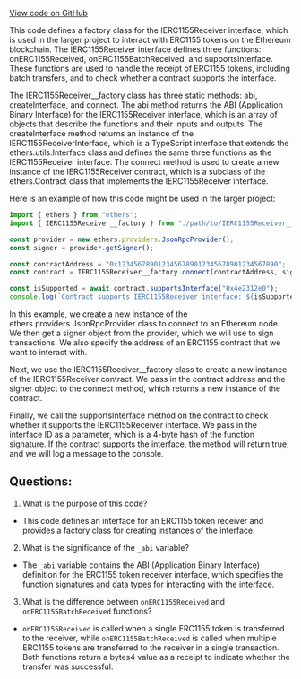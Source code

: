 [View code on GitHub](zoo-labs/zoo/blob/master/contracts/types/factories/IERC1155Receiver__factory.ts)

This code defines a factory class for the IERC1155Receiver interface, which is used in the larger project to interact with ERC1155 tokens on the Ethereum blockchain. The IERC1155Receiver interface defines three functions: onERC1155Received, onERC1155BatchReceived, and supportsInterface. These functions are used to handle the receipt of ERC1155 tokens, including batch transfers, and to check whether a contract supports the interface.

The IERC1155Receiver__factory class has three static methods: abi, createInterface, and connect. The abi method returns the ABI (Application Binary Interface) for the IERC1155Receiver interface, which is an array of objects that describe the functions and their inputs and outputs. The createInterface method returns an instance of the IERC1155ReceiverInterface, which is a TypeScript interface that extends the ethers.utils.Interface class and defines the same three functions as the IERC1155Receiver interface. The connect method is used to create a new instance of the IERC1155Receiver contract, which is a subclass of the ethers.Contract class that implements the IERC1155Receiver interface.

Here is an example of how this code might be used in the larger project:

```typescript
import { ethers } from "ethers";
import { IERC1155Receiver__factory } from "./path/to/IERC1155Receiver__factory";

const provider = new ethers.providers.JsonRpcProvider();
const signer = provider.getSigner();

const contractAddress = "0x1234567890123456789012345678901234567890";
const contract = IERC1155Receiver__factory.connect(contractAddress, signer);

const isSupported = await contract.supportsInterface("0x4e2312e0");
console.log(`Contract supports IERC1155Receiver interface: ${isSupported}`);
```

In this example, we create a new instance of the ethers.providers.JsonRpcProvider class to connect to an Ethereum node. We then get a signer object from the provider, which we will use to sign transactions. We also specify the address of an ERC1155 contract that we want to interact with.

Next, we use the IERC1155Receiver__factory class to create a new instance of the IERC1155Receiver contract. We pass in the contract address and the signer object to the connect method, which returns a new instance of the contract.

Finally, we call the supportsInterface method on the contract to check whether it supports the IERC1155Receiver interface. We pass in the interface ID as a parameter, which is a 4-byte hash of the function signature. If the contract supports the interface, the method will return true, and we will log a message to the console.
## Questions: 
 1. What is the purpose of this code?
- This code defines an interface for an ERC1155 token receiver and provides a factory class for creating instances of the interface.

2. What is the significance of the `_abi` variable?
- The `_abi` variable contains the ABI (Application Binary Interface) definition for the ERC1155 token receiver interface, which specifies the function signatures and data types for interacting with the interface.

3. What is the difference between `onERC1155Received` and `onERC1155BatchReceived` functions?
- `onERC1155Received` is called when a single ERC1155 token is transferred to the receiver, while `onERC1155BatchReceived` is called when multiple ERC1155 tokens are transferred to the receiver in a single transaction. Both functions return a bytes4 value as a receipt to indicate whether the transfer was successful.
